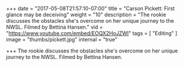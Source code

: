 +++
date = "2017-05-08T21:57:10-07:00"
title = "Carson Pickett: First glance may be deceiving"
weight = "10"
description = "The rookie discusses the obstacles she's overcome on her unique journey to the NWSL. Filmed by Bettina Hansen."
vid = "https://www.youtube.com/embed/EOQX2HoJZWI"
tags = [ "Editing" ]
image = "thumbs/pickett.jpg"
internal = "true"

+++
The rookie discusses the obstacles she's overcome on her unique journey to the NWSL. Filmed by Bettina Hansen.

